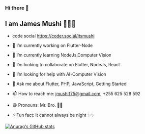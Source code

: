 ### Hi there 👋

## I am James Mushi 👨🏽‍💻



<!-- **itsmushi/itsmushi** is a ✨ _special_ ✨ repository because its `README.md` (this file) appears on your GitHub profile. -->

<!-- Here are some ideas to get you started: -->

- code social  https://coder.social/itsmushi

- 🔭 I’m currently working on Flutter-Node
- 🌱 I’m currently learning NodeJs,Computer Vision
- 👯 I’m looking to collaborate on Flutter, NodeJs, React  
- 🤔 I’m looking for help with AI-Computer Vision
- 💬 Ask me about Flutter, PHP, JavaScript, Getting Started
- 📫 How to reach me: jmushi175@gmail.com, +255 625 528 592
- 😄 Pronouns: Mr.  Bro. 💪💪  
- ⚡ Fun fact: It cannot always be night ✨✨


[![Anurag's GitHub stats](https://github-readme-stats.vercel.app/api?username=itsmushi&show_icons=true&theme=dark)](https://github.com/anuraghazra/github-readme-stats)


